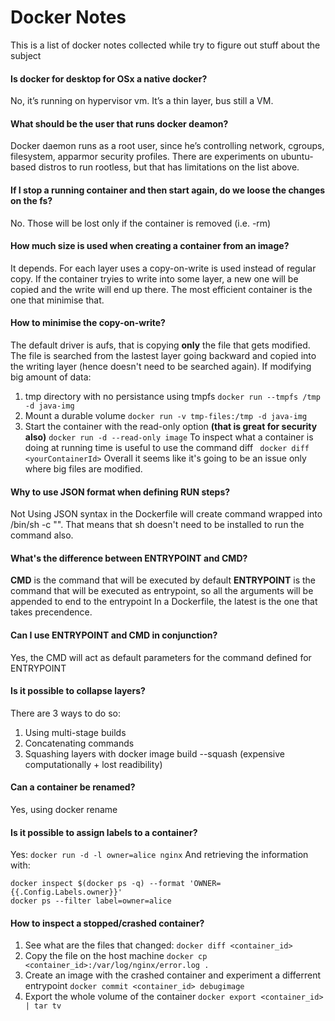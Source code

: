 # Docker Notes
This is a list of docker notes collected while try to figure out stuff about the subject

#### Is docker for desktop for OSx a native docker?
No, it’s running on hypervisor vm. It’s a thin layer, bus still a VM.

#### What should be the user that runs docker deamon?
Docker daemon runs as a root user, since he’s controlling network, cgroups, filesystem, apparmor security profiles. There are experiments on ubuntu-based distros to run rootless, but that has limitations on the list above.

#### If I stop a running container and then start again, do we loose the changes on the fs?
No. Those will be lost only if the container is removed (i.e. -rm)

#### How much size is used when creating a container from an image?
It depends. For each layer uses a copy-on-write is used instead of regular copy. If the container tryies to write into some layer, a new one will be copied and the write will end up there. The most efficient container is the one that minimise that.

#### How to minimise the copy-on-write?
The default driver is aufs, that is copying **only** the file that gets modified. The file is searched from the lastest layer going backward and copied into the writing layer (hence doesn't need to be searched again). If modifying big amount of data:
1. tmp directory with no persistance using tmpfs ```docker run --tmpfs /tmp -d java-img```
2. Mount a durable volume ```docker run -v tmp-files:/tmp -d java-img```
3. Start the container with the read-only option **(that is great for security also)** ```docker run -d --read-only image```
To inspect what a container is doing at running time is useful to use the command diff
``` docker diff <yourContainerId>```
Overall it seems like it's going to be an issue only where big files are modified.

#### Why to use JSON format when defining RUN steps?
Not Using JSON syntax in the Dockerfile will create command wrapped into /bin/sh -c "<CMD>". That means that sh doesn't need to be installed to run the command also.

#### What's the difference between ENTRYPOINT and CMD?
**CMD** is the command that will be executed by default
**ENTRYPOINT** is the command that will be executed as entrypoint, so all the arguments will be appended to end to the entrypoint
In a Dockerfile, the latest is the one that takes precendence. 

#### Can I use ENTRYPOINT and CMD in conjunction?
Yes, the CMD will act as default parameters for the command defined for ENTRYPOINT

#### Is it possible to collapse layers?
There are 3 ways to do so:
1. Using multi-stage builds
2. Concatenating commands
3. Squashing layers with docker image build --squash (expensive computationally + lost readibility)

#### Can a container be renamed?
Yes, using docker rename

#### Is it possible to assign labels to a container?
Yes: ```docker run -d -l owner=alice nginx```
And retrieving the information with:
```
docker inspect $(docker ps -q) --format 'OWNER={{.Config.Labels.owner}}'
docker ps --filter label=owner=alice
```
#### How to inspect a stopped/crashed container?
1. See what are the files that changed: ``` docker diff <container_id> ```
2. Copy the file on the host machine ```docker cp <container_id>:/var/log/nginx/error.log .```
3. Create an image with the crashed container and experiment a differrent entrypoint ```docker commit <container_id> debugimage```
4. Export the whole volume of the container ```docker export <container_id> | tar tv```
